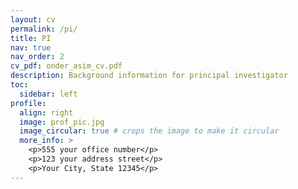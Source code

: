 ```yaml
---
layout: cv
permalink: /pi/
title: PI
nav: true
nav_order: 2
cv_pdf: onder_asim_cv.pdf
description: Background information for principal investigator
toc:
  sidebar: left
profile:
  align: right
  image: prof_pic.jpg
  image_circular: true # crops the image to make it circular
  more_info: >
    <p>555 your office number</p>
    <p>123 your address street</p>
    <p>Your City, State 12345</p>  
---
```

